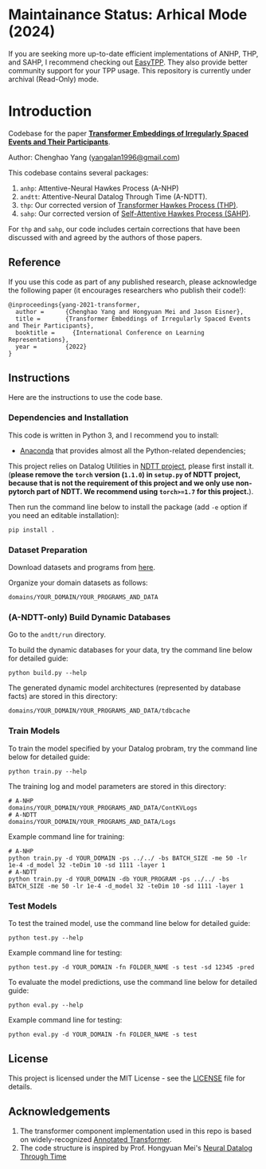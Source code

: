 # Maintainance Status: Arhical Mode (2024)
If you are seeking more up-to-date efficient implementations of ANHP, THP, and SAHP, I recommend checking out [EasyTPP](https://github.com/ant-research/EasyTemporalPointProcess). They also provide better community support for your TPP usage. This repository is currently under archival (Read-Only) mode. 

# Introduction

Codebase for the paper [**Transformer Embeddings of Irregularly Spaced Events and Their Participants**](https://arxiv.org/abs/2201.00044).

Author: Chenghao Yang (yangalan1996@gmail.com)

This codebase contains several packages:
1. `anhp`: Attentive-Neural Hawkes Process (A-NHP)
2. `andtt`: Attentive-Neural Datalog Through Time (A-NDTT). 
3. `thp`: Our corrected version of [Transformer Hawkes Process (THP)](https://arxiv.org/abs/2002.09291).
4. `sahp`: Our corrected version of [Self-Attentive Hawkes Process (SAHP)](https://arxiv.org/abs/1907.07561).

For `thp` and `sahp`, our code includes certain corrections that have been discussed with and agreed by the authors of those papers.

## Reference
If you use this code as part of any published research, please acknowledge the following paper (it encourages researchers who publish their code!):

```
@inproceedings{yang-2021-transformer,
  author =      {Chenghao Yang and Hongyuan Mei and Jason Eisner},
  title =       {Transformer Embeddings of Irregularly Spaced Events and Their Participants},
  booktitle =     {International Conference on Learning Representations},
  year =        {2022}
}
```


## Instructions
Here are the instructions to use the code base.

### Dependencies and Installation
This code is written in Python 3, and I recommend you to install:
* [Anaconda](https://www.continuum.io/) that provides almost all the Python-related dependencies;

This project relies on Datalog Utilities in [NDTT project](https://github.com/hongyuanmei/neural-datalog-through-time), please first install it.
(**please remove the `torch` version (`1.1.0`) in `setup.py` of NDTT project, because that is not the requirement of this project and we only use non-pytorch part of NDTT. We recommend using `torch>=1.7` for this project.**).

Then run the command line below to install the package (add `-e` option if you need an editable installation):
```
pip install .
```

### Dataset Preparation
Download datasets and programs from [here](https://drive.google.com/drive/folders/17vtQdx3d1wR-SADSMamt4E2mqHfEOu9q).

Organize your domain datasets as follows:
```
domains/YOUR_DOMAIN/YOUR_PROGRAMS_AND_DATA
```

### (A-NDTT-only) Build Dynamic Databases
Go to the `andtt/run` directory. 

To build the dynamic databases for your data, try the command line below for detailed guide: 
```
python build.py --help
```

The generated dynamic model architectures (represented by database facts) are stored in this directory: 
```
domains/YOUR_DOMAIN/YOUR_PROGRAMS_AND_DATA/tdbcache
```


### Train Models
To train the model specified by your Datalog probram, try the command line below for detailed guide:
```
python train.py --help
```

The training log and model parameters are stored in this directory: 
```
# A-NHP
domains/YOUR_DOMAIN/YOUR_PROGRAMS_AND_DATA/ContKVLogs
# A-NDTT
domains/YOUR_DOMAIN/YOUR_PROGRAMS_AND_DATA/Logs
```

Example command line for training:
```
# A-NHP
python train.py -d YOUR_DOMAIN -ps ../../ -bs BATCH_SIZE -me 50 -lr 1e-4 -d_model 32 -teDim 10 -sd 1111 -layer 1
# A-NDTT
python train.py -d YOUR_DOMAIN -db YOUR_PROGRAM -ps ../../ -bs BATCH_SIZE -me 50 -lr 1e-4 -d_model 32 -teDim 10 -sd 1111 -layer 1
```

### Test Models
To test the trained model, use the command line below for detailed guide: 
```
python test.py --help
```

Example command line for testing:

```
python test.py -d YOUR_DOMAIN -fn FOLDER_NAME -s test -sd 12345 -pred
```

To evaluate the model predictions, use the command line below for detailed guide: 
```
python eval.py --help
```

Example command line for testing:

```
python eval.py -d YOUR_DOMAIN -fn FOLDER_NAME -s test
```

## License

This project is licensed under the MIT License - see the [LICENSE](LICENSE) file for details.

## Acknowledgements
1. The transformer component implementation used in this repo is based on widely-recognized [Annotated Transformer](https://nlp.seas.harvard.edu/2018/04/03/attention.html
). 
1. The code structure is inspired by Prof. Hongyuan Mei's [Neural Datalog Through Time](https://github.com/HMEIatJHU/neural-datalog-through-time.git)



